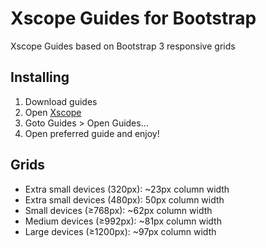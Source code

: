 # Xscope Guides for Bootstrap

Xscope Guides based on Bootstrap 3 responsive grids

## Installing

1. Download guides
2. Open [Xscope](http://xscopeapp.com/)
3. Goto Guides > Open Guides...
4. Open preferred guide and enjoy!

## Grids
* Extra small devices (320px): ~23px column width
* Extra small devices (480px): 50px column width
* Small devices (≥768px): ~62px column width
* Medium devices (≥992px): ~81px column width
* Large devices (≥1200px): ~97px column width
